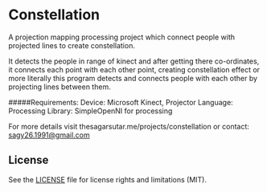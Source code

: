 # Constellation
A projection mapping processing project which connect people with projected lines to create constellation.

It detects the people in range of kinect and after getting there co-ordinates,
it connects each point with each other point, creating constellation effect or
more literally this program detects and connects people with each other by projecting lines between them.

#####Requirements:
Device: Microsoft Kinect, Projector
Language: Processing
Library: SimpleOpenNI for processing

For more details visit thesagarsutar.me/projects/constellation
or contact: sagy26.1991@gmail.com


## License

See the [LICENSE](LICENSE.md) file for license rights and limitations (MIT).
